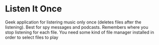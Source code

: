 # Listen It Once

Geek application for listering music only once (deletes files after the listening). Best for spy messages and podcasts.
Remembers where you stop listening for each file.
You need some kind of file manager installed in order to select files to play
